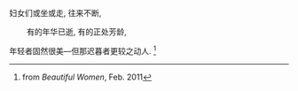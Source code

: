 妇女们或坐或走, 往来不断,

&nbsp;&nbsp;&nbsp;&nbsp;&nbsp;&nbsp;&nbsp;&nbsp;有的年华已逝, 有的正处芳龄,

年轻者固然很美—但那迟暮者更较之动人. [^1]

[^1]: from _Beautiful Women_, Feb. 2011
